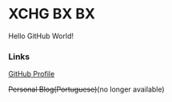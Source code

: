# XCHG BX BX
Hello GitHub World!


### Links
[GitHub Profile](https://github.com/XchgBxBx)

~~Personal Blog(Portuguese)~~(no longer available)
